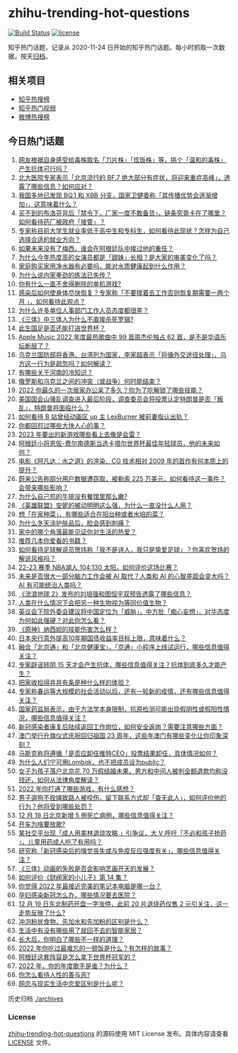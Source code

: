# zhihu-trending-hot-questions

[![Build Status](https://github.com/justjavac/zhihu-trending-hot-questions/workflows/ci/badge.svg?branch=master)](https://github.com/justjavac/zhihu-trending-hot-questions/actions)
[![license](https://img.shields.io/github/license/justjavac/zhihu-trending-hot-questions)](https://github.com/justjavac/zhihu-trending-hot-questions/blob/master/LICENSE)

知乎热门话题，记录从 2020-11-24
日开始的知乎热门话题。每小时抓取一次数据，按天[归档](./archives)。

## 相关项目

- [知乎热搜榜](https://github.com/justjavac/zhihu-trending-top-search)
- [知乎热门视频](https://github.com/justjavac/zhihu-trending-hot-video)
- [微博热搜榜](https://github.com/justjavac/weibo-trending-hot-search)

## 今日热门话题

<!-- BEGIN -->
<!-- 最后更新时间 Wed Dec 21 2022 06:15:19 GMT+0800 (China Standard Time) -->

1. [网友根据自身感受给毒株取名「刀片株」「炫饭株」等，挑个「温和的毒株」产生抗体可行吗？](https://www.zhihu.com/question/573212733)
1. [北大医院专家表示「北京流行的 BF.7 绝大部分有症状，将迎来重症高峰」，透露了哪些信息？如何应对？](https://www.zhihu.com/question/573169642)
1. [我国多地已发现 BQ.1 和 XBB 分支，国家卫健委称「其传播优势会逐渐增加」，这意味着什么？](https://www.zhihu.com/question/573350176)
1. [买不到的布洛芬背后「禁令下，厂家一度不敢备货」，链条究竟卡在了哪里？如何看待药厂被政府「接管」？](https://www.zhihu.com/question/573235453)
1. [专家称目前大学生就业率低于高中生和专科生，如何看待此现状？怎样为自己选择合适的就业方向？](https://www.zhihu.com/question/573093236)
1. [如果未来没有了梅西，谁会在阿根廷队中接过他的重任？](https://www.zhihu.com/question/573022503)
1. [为什么今年热度高的女演员都是「甜妹」长相？是大家的审美变化了吗？](https://www.zhihu.com/question/569733096)
1. [家庭购买家用净水器有必要吗，能对水质健康起到什么作用？](https://www.zhihu.com/question/571438331)
1. [为什么说内家拳劲的练法已失传？](https://www.zhihu.com/question/570840636)
1. [你有什么一直不舍得删除的单机游戏?](https://www.zhihu.com/question/570322535)
1. [感染后如何使身体尽快恢复？专家称「不要撑着去工作否则恢复期需要一两个月 」，如何看待此观点？](https://www.zhihu.com/question/573059289)
1. [为什么许多单位人事部门工作人员态度都很差？](https://www.zhihu.com/question/27429419)
1. [《三体》中三体人为什么不直接杀死罗辑?](https://www.zhihu.com/question/385448838)
1. [此生国足是否还能打进世界杯？](https://www.zhihu.com/question/568942986)
1. [Apple Music 2022 年度最热歌曲中 99 首周杰伦独占 62 首，是不是华语乐坛断层了？](https://www.zhihu.com/question/569759001)
1. [乌克兰国防部将香港、台湾列为国家，李家超表示「将循外交途径处理」，乌方这一行为是疏忽吗？如何解读？](https://www.zhihu.com/question/573350775)
1. [有哪些关于河南的冷知识？](https://www.zhihu.com/question/52848789)
1. [俄罗斯和乌克兰之间的冲突（或战争）何时能结束？](https://www.zhihu.com/question/570650782)
1. [2022 你最久的一次居家办公呆了多久？你为了吃解锁了哪些技能？](https://www.zhihu.com/question/568881935)
1. [美国国会山骚乱调查进入最后阶段，调查委员会将投票认定特朗普是否「叛乱」，特朗普将面临什么？](https://www.zhihu.com/question/573188409)
1. [如何看待 B 站曾经动画区 up 主 LexBurner 被前妻指认出轨？](https://www.zhihu.com/question/573117382)
1. [你都回怼过哪些大快人心的事？](https://www.zhihu.com/question/342564799)
1. [2023 年要出的新游戏哪些看上去像是会雷？](https://www.zhihu.com/question/572678887)
1. [阿根廷小将恩佐-费尔南德斯当选卡塔尔世界杯最佳年轻球员，他的未来如何？](https://www.zhihu.com/question/573023447)
1. [电影《阿凡达：水之道》的渲染、CG 技术相对 2009 年的首作有何本质上的提升？](https://www.zhihu.com/question/572686012)
1. [蔚来公告称部分用户数据遭窃取，被勒索 225 万美元，如何看待这一事件？会带来哪些影响？](https://www.zhihu.com/question/573361958)
1. [为什么自己煎的牛排没有餐馆里那么嫩?](https://www.zhihu.com/question/28343823)
1. [《英雄联盟》安妮的被动明明这么强，为什么一直没什么人用？](https://www.zhihu.com/question/555871785)
1. [想「在家种菜」，有哪些适合在阳台种或者水培的菜？](https://www.zhihu.com/question/460290003)
1. [为什么冬天涂护肤品后，脸会感到刺痛？](https://www.zhihu.com/question/570315425)
1. [家中的哪个角落最能见证你对生活的热爱？](https://www.zhihu.com/question/565627440)
1. [推荐几本你爱看的书籍？](https://www.zhihu.com/question/570576294)
1. [如何看待足球解说员贺炜称「我不是诗人，我只是挚爱足球」？你喜欢贺炜的解说风格吗？](https://www.zhihu.com/question/573327047)
1. [22-23 赛季 NBA湖人 104:130 太阳，如何评价这场比赛？](https://www.zhihu.com/question/573240677)
1. [未来是否很大一部分脑力工作会被 AI 取代？人类和 AI 的心智差距会变大吗？AI 有可能统治人类吗？](https://www.zhihu.com/question/571437410)
1. [《流浪地球 2》发布的刘培强和图恒宇双预告透露了哪些信息？](https://www.zhihu.com/question/573075302)
1. [人类在什么情况下会把另一种生物视为等同价值生物？](https://www.zhihu.com/question/572946298)
1. [英议会下院外委会建议将中国定位为「威胁」，中方批「痴心妄想」，对华态度为何如此强硬？对此你怎么看？](https://www.zhihu.com/question/573189620)
1. [《原神》纳西妲的技能伤害怎么样？](https://www.zhihu.com/question/564273634)
1. [日本央行意外提高10年期国债收益率目标上限，意味着什么？](https://www.zhihu.com/question/573292965)
1. [融合「北京通」和「北京健康宝」，「京通」小程序上线试运行，哪些信息值得关注？](https://www.zhihu.com/question/573163232)
1. [专家辟谣转阴 15 天才会产生抗体，哪些信息值得关注？抗体到底多久才能产生？](https://www.zhihu.com/question/573154017)
1. [把家收拾得井井有条是种什么样的体验？](https://www.zhihu.com/question/563964601)
1. [专家称春运等大规模的社会活动以后，还有一轮新的疫情，还有哪些信息值得关注？](https://www.zhihu.com/question/573349996)
1. [国家药监局表示，由于方法学本身限制，抗原检测可能出现假阴性或假阳性情况，哪些信息值得关注？](https://www.zhihu.com/question/573344576)
1. [新冠感染者康复后陆续返回工作岗位，如何安全返岗？需要注意哪些方面？](https://www.zhihu.com/question/573086231)
1. [澳门举行升旗仪式庆祝回归祖国 23 周年，这些年澳门有哪些变化让你印象深刻？](https://www.zhihu.com/question/573203789)
1. [马斯克称将遵循「是否应卸任推特CEO」投票结果卸任，具体情况如何？](https://www.zhihu.com/question/573150644)
1. [为什么人们宁可用Lombok，也不把成员设为public？](https://www.zhihu.com/question/572315662)
1. [女子为孩子落户北京花 70 万假结婚未果，男方和中间人被判全额退款均称没钱还，如何从法律角度解读？](https://www.zhihu.com/question/573062373)
1. [2022 年你打通了哪些游戏，有什么感想？](https://www.zhihu.com/question/572285208)
1. [男子遛狗不拴绳致路人被咬伤，留下联系方式却「查无此人」，如何评价他的行为？他将受到哪些处罚？](https://www.zhihu.com/question/572962552)
1. [12 月 19 日北京新增 5 例死亡病例，哪些信息值得关注？](https://www.zhihu.com/question/573231585)
1. [开车为啥要放歌?](https://www.zhihu.com/question/559172029)
1. [某社交平台现「成人用美林退烧攻略 」引争议，大 V 呼吁「不必和孩子抢药 」，儿童用药成人吃了有用吗？](https://www.zhihu.com/question/573223509)
1. [研究称「新冠感染后的嗅觉丧失或与免疫反应强度有关」，哪些信息值得关注？](https://www.zhihu.com/question/573248015)
1. [《三体》动画的失败是否会影响艺画开天的发展？](https://www.zhihu.com/question/571908153)
1. [如何评价《财阀家的小儿子》第 14 集？](https://www.zhihu.com/question/573014425)
1. [你觉得 2022 年最接近完美的笔记本电脑是哪一台？](https://www.zhihu.com/question/573131870)
1. [孕妇感染新冠怎么办，哪些情况要去医院？](https://www.zhihu.com/question/571342794)
1. [12 月 19 日东北制药开盘一字涨停，此前 20 片退烧药仅售 2 元引关注，这一走势反映了什么?](https://www.zhihu.com/question/573061035)
1. [冲泡粉状食物，先加水和先加粉的区别是什么？](https://www.zhihu.com/question/569134116)
1. [生活中有没有哪些用了就回不去的智能家居？](https://www.zhihu.com/question/525162230)
1. [长大后，你明白了哪些不一样的道理？](https://www.zhihu.com/question/45394531)
1. [2022 年你吃过最难忘的一顿饭是什么？有怎样的故事？](https://www.zhihu.com/question/568881924)
1. [阿根廷这套阵容是怎么拿下世界杯冠军的？](https://www.zhihu.com/question/573022554)
1. [2022 年，你的年度歌手是谁？为什么？](https://www.zhihu.com/question/571905059)
1. [你怎么看待人性的善与恶?](https://www.zhihu.com/question/570262479)
1. [网恋与现实生活中恋爱区别是什么呢？](https://www.zhihu.com/question/566148574)

<!-- END -->

历史归档 [./archives](./archives)

### License

[zhihu-trending-hot-questions](https://github.com/justjavac/zhihu-trending-hot-questions)
的源码使用 MIT License 发布。具体内容请查看 [LICENSE](./LICENSE) 文件。
